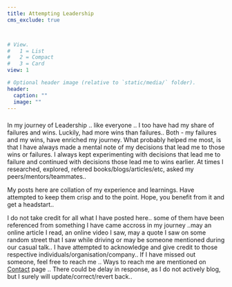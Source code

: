 ```yaml
---
title: Attempting Leadership
cms_exclude: true



# View.
#   1 = List
#   2 = Compact
#   3 = Card
view: 1

# Optional header image (relative to `static/media/` folder).
header:
  caption: ""
  image: ""
---
```

###
  In my journey of Leadership .. like everyone ..  I too have had my share of failures and wins. Luckily, had more wins than failures.. Both - my failures and my wins, have enriched my journey. What probably helped me most, is that I have always made a mental note of my decisions that lead me to those wins or failures. I always kept experimenting with decisions that lead me to failure and continued with decisions those lead me to wins earlier. At times I researched, explored, refered books/blogs/articles/etc, asked my peers/mentors/teammates.. 

  My posts here are collation of my experience and learnings. Have attempted to keep them crisp and to the point. Hope, you benefit from it and get a headstart.. 
  
  I do not take credit for all what I have posted here.. some of them have been referenced from something I have came accross in my journey ..may an online article I read, an online video I saw, may a quote I saw on some random street that I saw while driving or may be someone mentioned during our casual talk.. I have attempted to acknowledge and give credit to those respective individuals/organisation/company.. If I have missed out someone, feel free to reach me .. Ways to reach me are mentioned on [Contact](https://imrhythm.co.in/#contact) page .. There could be delay in response, as I do not actively blog, but I surely will update/correct/revert back..


